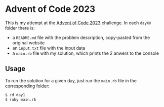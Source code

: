 # Advent of Code 2023

This is my attempt at the [Advent of Code 2023](https://adventofcode.com/2023) challenge.
In each `dayXX` folder there is:

- a `README.md` file with the problem description, copy-pasted from the original website
- an `input.txt` file with the input data
- a `main.rb` file with my solution, which prints the 2 anwers to the console

## Usage

To run the solution for a given day, just run the `main.rb` file in the corresponding folder:

```bash
$ cd day1
$ ruby main.rb
```
